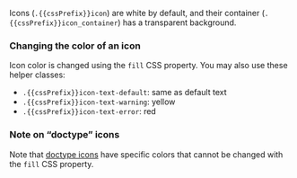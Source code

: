 Icons (`.{{cssPrefix}}icon`) are white by default, and their container (`.{{cssPrefix}}icon_container`) has a transparent background.

### Changing the color of an icon

Icon color is changed using the `fill` CSS property.
You may also use these helper classes:

- `.{{cssPrefix}}icon-text-default`: same as default text
- `.{{cssPrefix}}icon-text-warning`: yellow
- `.{{cssPrefix}}icon-text-error`: red

### Note on “doctype” icons

Note that [doctype icons](/resources/icons/#doctype) have specific colors that cannot be changed with the `fill` CSS property.
